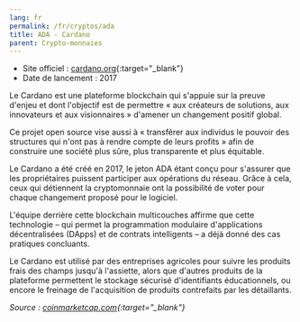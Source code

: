 ```yaml
---
lang: fr
permalink: /fr/cryptos/ada
title: ADA - Cardano
parent: Crypto-monnaies
---
```


<script src="https://widgets.coingecko.com/coingecko-coin-ticker-widget.js"></script>
<coingecko-coin-ticker-widget coin-id="cardano" currency="eur" locale="fr"></coingecko-coin-ticker-widget>

- Site officiel : [cardano.org](https://cardano.org){:target="_blank"}
- Date de lancement : 2017

Le Cardano est une plateforme blockchain qui s'appuie sur la preuve d'enjeu et dont l'objectif est de permettre « aux créateurs de solutions, aux innovateurs et aux visionnaires » d'amener un changement positif global.

Ce projet open source vise aussi à « transférer aux individus le pouvoir des structures qui n'ont pas à rendre compte de leurs profits » afin de construire une société plus sûre, plus transparente et plus équitable.

Le Cardano a été créé en 2017, le jeton ADA étant conçu pour s'assurer que les propriétaires puissent participer aux opérations du réseau. Grâce à cela, ceux qui détiennent la cryptomonnaie ont la possibilité de voter pour chaque changement proposé pour le logiciel.

L'équipe derrière cette blockchain multicouches affirme que cette technologie – qui permet la programmation modulaire d'applications décentralisées (DApps) et de contrats intelligents – a déjà donné des cas pratiques concluants.

Le Cardano est utilisé par des entreprises agricoles pour suivre les produits frais des champs jusqu'à l'assiette, alors que d'autres produits de la plateforme permettent le stockage sécurisé d'identifiants éducationnels, ou encore le freinage de l'acquisition de produits contrefaits par les détaillants.

*Source : [coinmarketcap.com](https://coinmarketcap.com/fr/currencies/cardano/){:target="_blank"}*

